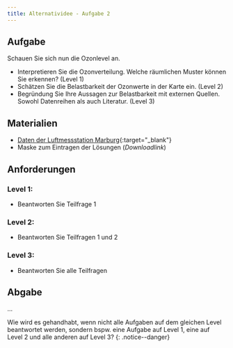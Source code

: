 ```yaml
---
title: Alternatividee - Aufgabe 2
---
```


## Aufgabe
Schauen Sie sich nun die Ozonlevel an. 
  * Interpretieren Sie die Ozonverteilung. Welche räumlichen Muster können Sie erkennen? (Level 1) 
  * Schätzen Sie die Belastbarkeit der Ozonwerte in der Karte ein. (Level 2)
  * Begründung Sie Ihre Aussagen zur Belastbarkeit mit externen Quellen. Sowohl Datenreihen als auch Literatur. (Level 3)
  

## Materialien
  * [Daten der Luftmessstation Marburg](https://www.hlnug.de/fileadmin/scripts/recherche/info/Marburg.pdf){:target="_blank"}
  * Maske zum Eintragen der Lösungen (*Downloadlink*)
  
## Anforderungen
### Level 1:
  * Beantworten Sie Teilfrage 1
  
### Level 2:
  * Beantworten Sie Teilfragen 1 und 2
  
### Level 3:
  * Beantworten Sie alle Teilfragen

## Abgabe
...

Wie wird es gehandhabt, wenn nicht alle Aufgaben auf dem gleichen Level beantwortet werden, sondern bspw. eine Aufgabe auf Level 1, eine auf Level 2 und alle anderen auf Level 3?
{: .notice--danger}
